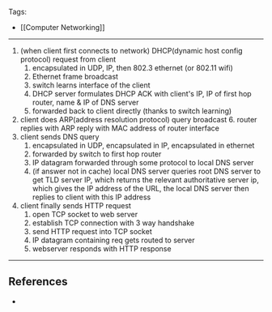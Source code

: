 Tags:
- [[Computer Networking]]
---
1. (when client first connects to network) DHCP(dynamic host config protocol) request from client
	1. encapsulated in UDP, IP, then 802.3 ethernet (or 802.11 wifi)
	2. Ethernet frame broadcast 
	3. switch learns interface of the client
	4. DHCP server formulates DHCP ACK with client's IP, IP of first hop router, name & IP of DNS server
	5. forwarded back to client directly (thanks to switch learning)
2. client does ARP(address resolution protocol) query broadcast
	6. router replies with ARP reply with MAC address of router interface
3. client sends DNS query
	1. encapsulated in UDP, encapsulated in IP, encapsulated in ethernet
	2. forwarded by switch to first hop router
	3. IP datagram forwarded through some protocol to local DNS server
	4. (if answer not in cache) local DNS server queries root DNS server to get TLD server IP, which returns the relevant authoritative server ip, which gives the IP address of the URL, the local DNS server then replies to client with this IP address
4. client finally sends HTTP request
	1. open TCP socket to web server
	2. establish TCP connection with 3 way handshake
	3. send HTTP request into TCP socket
	4. IP datagram containing req gets routed to server
	5. webserver responds with HTTP response

---
## References
- 